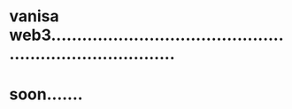 # vanisa web3.............................................................................
# soon.......
